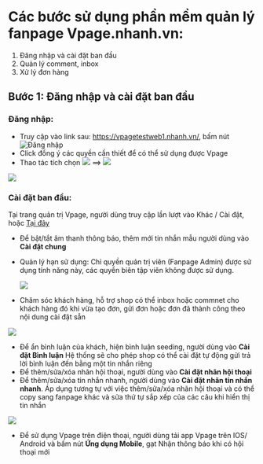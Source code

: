# Các bước sử dụng phần mềm quản lý fanpage Vpage.nhanh.vn:

1. Đăng nhập và cài đặt ban đầu
2. Quản lý comment, inbox
3. Xử lý đơn hàng

## Bước 1: Đăng nhập và cài đặt ban đầu

### Đăng nhập:

* Truy cập vào link sau: https://vpagetestweb1.nhanh.vn/, bấm nút ![Đăng nhập](https://raw.githubusercontent.com/nhanhapi/manual/master/docs/vpage/img/%C4%90%C4%83ng%20nh%E1%BA%ADp.png)
* Click đồng ý các quyền cần thiết để có thể sử dụng được Vpage
* Thao tác tích chọn ![](https://raw.githubusercontent.com/nhanhapi/manual/master/docs/vpage/img/T%C3%ADch%20ch%E1%BB%8Dn%20page.png) ==> ![](https://raw.githubusercontent.com/nhanhapi/manual/master/docs/vpage/img/Truy%20c%E1%BA%ADp.png)

![](https://raw.githubusercontent.com/nhanhapi/manual/master/docs/vpage/img/%C4%90%C4%83ng%20nh%E1%BA%ADp%20nhi%E1%BB%81u%20page.png)

### Cài đặt ban đầu:
Tại trang quản trị Vpage, người dùng truy cập lần lượt vào Khác / Cài đặt, hoặc [Tại đây](https://vpagetestweb1.nhanh.vn/app#!/sys/setting)

* Để bật/tắt âm thanh thông báo, thêm mới tin nhắn mẫu người dùng vào **Cài đặt chung**
* Quản lý hạn sử dụng: Chỉ quyền quản trị viên (Fanpage Admin) được sử dụng tính năng này, các quyền biên tập viên không được sử dụng.

  ![](https://raw.githubusercontent.com/nhanhapi/manual/master/docs/vpage/img/Chuy%E1%BB%83n%20HSD.png)
  
* Chăm sóc khách hàng, hỗ trợ shop có thể inbox hoặc commnet cho khách hàng đó khi vừa tạo đơn, gửi đơn hoặc đơn đã thành công theo nội dung cài đặt sẵn 
 
 ![](https://raw.githubusercontent.com/nhanhapi/manual/master/docs/vpage/img/CSKH.png)
 
* Để ẩn bình luận của khách, hiện bình luận seeding, người dùng vào **Cài đặt Bình luận**
   Hệ thống sẽ cho phép shop có thể cài đặt tự động gửi trả lời bình luận đến bằng một tin nhắn riêng
* Để thêm/sửa/xóa nhãn hội thoại, người dùng vào **Cài đặt nhãn hội thoại**
* Để thêm/sửa/xóa tin nhắn nhanh, người dùng vào **Cài đặt nhãn tin nhắn nhanh**. Áp dụng tương tự với việc thêm/sửa/xóa nhãn hội thoại và có thể copy sang fanpage khác và sửa thứ tự sắp xếp của các câu khi hiển thị tin nhắn 

![](https://raw.githubusercontent.com/nhanhapi/manual/master/docs/vpage/img/Th%E1%BB%A9%20t%E1%BB%B1%20tin%20nh%E1%BA%AFn%20nhanh.png)

* Để sử dụng Vpage trên điện thoại, người dùng tải app Vpage trên IOS/ Android và bấm nút **Ứng dụng Mobile**, gạt Nhận thông báo khi có hội thoại mới



